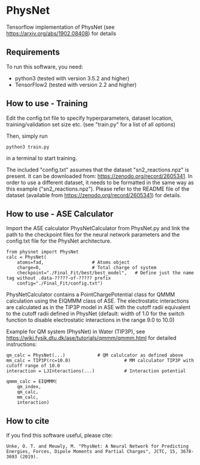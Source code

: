 # PhysNet

Tensorflow implementation of PhysNet (see https://arxiv.org/abs/1902.08408) for details


## Requirements

To run this software, you need:

- python3 (tested with version 3.5.2 and higher)
- TensorFlow2 (tested with version 2.2 and higher)


## How to use - Training

Edit the config.txt file to specify hyperparameters, dataset location, training/validation set size etc.
(see "train.py" for a list of all options)

Then, simply run

```
python3 train.py 
```

in a terminal to start training. 

The included "config.txt" assumes that the dataset "sn2_reactions.npz" is present. It can be downloaded from: https://zenodo.org/record/2605341. In order to use a different dataset, it needs to be formatted in the same way as this example ("sn2_reactions.npz"). Please refer to the README file of the dataset (available from https://zenodo.org/record/2605341) for details.


## How to use - ASE Calculator

Import the ASE calculator PhysNetCalculator from PhysNet.py and link the path to the checkpoint files for the neural network parameters and the config.txt file for the PhysNet architecture. 

```
from physnet import PhysNet
calc = PhysNet(
    atoms=fad,					# Atoms object
    charge=0,					# Total charge of system
    checkpoint="./Final_Fit/best/best_model",	# Define just the name tag without .data-?????-of-????? prefix
    config="./Final_Fit/config.txt")
```

PhysNetCalculator contains a PointChargePotential class for QMMM calculation using the EIQMMM class of ASE. The electrostatic interactions are calculated as in the TIP3P model in ASE with the cutoff radii equivalent to the cutoff radii defined in PhysNet (default: width of 1.0 for the switch function to disable electrostatic interactions in the range 9.0 to 10.0)

Example for QM system (PhysNet) in Water (TIP3P), see https://wiki.fysik.dtu.dk/ase/tutorials/qmmm/qmmm.html for detailed instructions:

```
qm_calc = PhysNet(...)            # QM calulcator as defined above
mm_calc = TIP3P(rc=10.0)                    # MM calculator TIP3P with cutoff range of 10.0
interaction = LJInteractions(...)           # Interaction potential 

qmmm_calc = EIQMMM(
    qm_index,
    qm_calc,
    mm_calc,
    interaction)
```


## How to cite

If you find this software useful, please cite:

```
Unke, O. T. and Meuwly, M. "PhysNet: A Neural Network for Predicting Energies, Forces, Dipole Moments and Partial Charges", JCTC, 15, 3678-3693 (2019).
```


